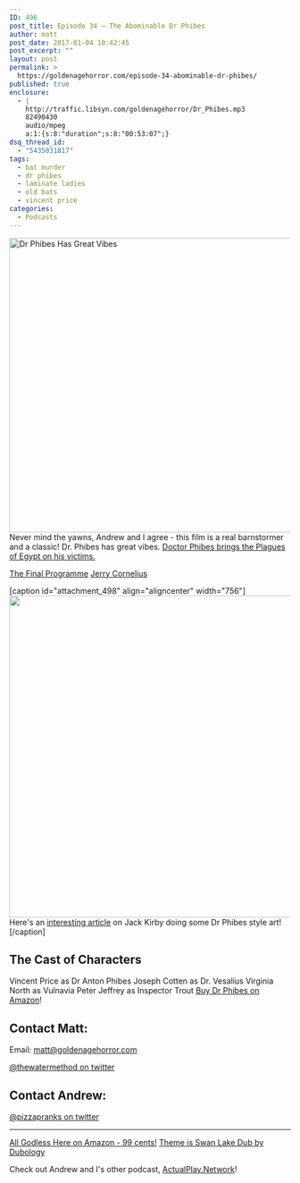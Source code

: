 ```yaml
---
ID: 496
post_title: Episode 34 – The Abominable Dr Phibes
author: matt
post_date: 2017-01-04 10:42:45
post_excerpt: ""
layout: post
permalink: >
  https://goldenagehorror.com/episode-34-abominable-dr-phibes/
published: true
enclosure:
  - |
    http://traffic.libsyn.com/goldenagehorror/Dr_Phibes.mp3
    82490430
    audio/mpeg
    a:1:{s:8:"duration";s:8:"00:53:07";}
dsq_thread_id:
  - "5435031817"
tags:
  - bat murder
  - dr phibes
  - laminate ladies
  - old bats
  - vincent price
categories:
  - Podcasts
---
```

<img class="aligncenter size-large wp-image-497" src="http://goldenagehorror.com/wp-content/uploads/2017/01/20140207-204303-1024x799.jpg" alt="Dr Phibes Has Great Vibes" width="676" height="527" />
Never mind the yawns, Andrew and I agree - this film is a real barnstormer and a classic! Dr. Phibes has great vibes.
<!--more-->
<a href="https://en.wikipedia.org/wiki/Plagues_of_Egypt">Doctor Phibes brings the Plagues of Egypt on his victims.</a>

<a href="https://en.wikipedia.org/wiki/The_Final_Programme_(film)">The Final Programme</a>
<a href="http://amzn.to/2j4vjrv">Jerry Cornelius</a>

[caption id="attachment_498" align="aligncenter" width="756"]<a href="http://kirbymuseum.org/blogs/dynamics/2011/11/03/dr-phibes/"><img class="wp-image-498 size-full" src="http://goldenagehorror.com/wp-content/uploads/2017/01/Dr._Phibes.jpg" width="756" height="576" /></a> Here's an <a href="http://kirbymuseum.org/blogs/dynamics/2011/11/03/dr-phibes/">interesting article</a> on Jack Kirby doing some Dr Phibes style art![/caption]
<h2>The Cast of Characters</h2>
Vincent Price as Dr Anton Phibes
Joseph Cotten as Dr. Vesalius
Virginia North as Vulnavia
Peter Jeffrey as Inspector Trout
<a href="http://amzn.to/2iIaFAK">Buy Dr Phibes on Amazon</a>!
<h2>Contact Matt:</h2>
Email: <a href="mailto:matt@goldenagehorror.com">matt@goldenagehorror.com</a>

<a href="https://twitter.com/thewatermethod">@thewatermethod on twitter</a>
<h2>Contact Andrew:</h2>
<a href="https://twitter.com/pizzapranks">@pizzapranks on twitter</a>

<hr />

<a href="http://amzn.to/2bda082">All Godless Here on Amazon - 99 cents!</a>
<a href="https://soundcloud.com/dubology-2/du-swan-lake-dub">Theme is Swan Lake Dub by Dubology</a>

Check out Andrew and I's other podcast, <a href="https://actualplay.network">ActualPlay.Network</a>!
